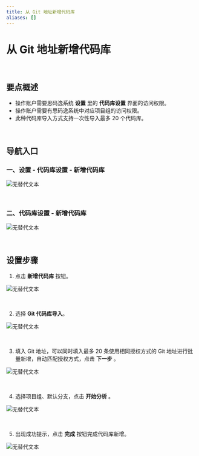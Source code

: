 ```yaml
---
title: 从 Git 地址新增代码库
aliases: []
---
```


# 从 Git 地址新增代码库

<br />

## 要点概述

-   操作账户需要思码逸系统 **设置** 里的 **代码库设置** 界面的访问权限。
-   操作账户需要有思码逸系统中对应项目组的访问权限。
-   此种代码库导入方式支持一次性导入最多 20 个代码库。

<br />

## 导航入口

### 一、设置 - 代码库设置 - 新增代码库

![无替代文本](https://release-note.oss-cn-hongkong.aliyuncs.com/img/New_Repository_1.png)

<br />

### 二、代码库设置 - 新增代码库

![无替代文本](https://release-note.oss-cn-hongkong.aliyuncs.com/img/New_Repository_2.png)

<br />

## 设置步骤

1. 点击 **新增代码库** 按钮。

![无替代文本](https://release-note.oss-cn-hongkong.aliyuncs.com/img/New_Repository_Button.png)

<br />

2. 选择 **Git 代码库导入**。

![无替代文本](https://release-note.oss-cn-hongkong.aliyuncs.com/img/Git_New.png)

<br />

3. 填入 Git 地址，可以同时填入最多 20 条使用相同授权方式的 Git 地址进行批量新增，自动匹配授权方式，点击 **下一步** 。

![无替代文本](https://release-note.oss-cn-hongkong.aliyuncs.com/img/Git_New_1.png)

<br />

4. 选择项目组、默认分支，点击 **开始分析** 。

![无替代文本](https://release-note.oss-cn-hongkong.aliyuncs.com/img/Git_New_2.png)

<br />

5. 出现成功提示，点击 **完成** 按钮完成代码库新增。

![无替代文本](https://release-note.oss-cn-hongkong.aliyuncs.com/img/Git_New_3.png)
